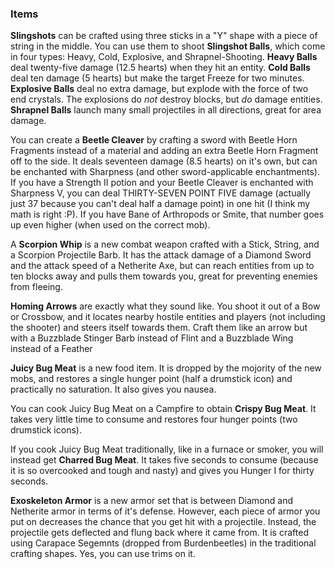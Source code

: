 ### Items
**Slingshots** can be crafted using three sticks in a "Y" shape with a piece of string in the middle.  You can use them to shoot **Slingshot Balls**, which come in four types: Heavy, Cold, Explosive, and Shrapnel-Shooting. **Heavy Balls** deal twenty-five damage (12.5 hearts)
when they hit an entity.  **Cold Balls** deal ten damage (5 hearts) but make the target Freeze for two minutes.  **Explosive Balls** deal no
extra damage, but explode with the force of two end crystals.  The explosions do _not_ destroy blocks, but _do_ damage entities.  **Shrapnel Balls** launch many small projectiles in all directions, great for area damage.


You can create a **Beetle Cleaver** by crafting a sword with Beetle Horn Fragments instead of a material and adding an extra Beetle Horn
Fragment off to the side.  It deals seventeen damage (8.5 hearts) on it's own, but can be enchanted with Sharpness (and other sword-applicable
enchantments).  If you have a Strength II potion and your Beetle Cleaver is enchanted with Sharpness V, you can deal THIRTY-SEVEN POINT FIVE damage (actually just 37 because you can't deal half a damage point) in one hit (I think my math is right :P). If you have Bane of Arthropods or Smite,
that number goes up even higher (when used on the correct mob).

A **Scorpion Whip** is a new combat weapon crafted with a Stick, String, and a Scorpion Projectile Barb.  It has the attack damage of a Diamond Sword and the attack speed of a Netherite Axe, but can reach entities from up to ten blocks away and pulls them towards you, great for preventing enemies from fleeing.

**Homing Arrows** are exactly what they sound like.  You shoot it out of a Bow or Crossbow, and it locates nearby hostile entities and players (not including the shooter) and steers itself towards them.  Craft them like an arrow but with a Buzzblade Stinger Barb
instead of Flint and a Buzzblade Wing instead of a Feather

**Juicy Bug Meat** is a new food item.  It is dropped by the mojority of the new mobs, and restores a single hunger point (half a drumstick icon) and practically no saturation.  It also gives you nausea.

You can cook Juicy Bug Meat on a Campfire to obtain **Crispy Bug Meat**.  It takes very little time to consume and restores four hunger points (two drumstick icons).

If you cook Juicy Bug Meat traditionally, like in a furnace or smoker, you will instead get **Charred Bug Meat**. It takes five seconds to consume (because it is so overcooked and tough and nasty) and gives you Hunger I for thirty seconds.

**Exoskeleton Armor** is a new armor set that is between Diamond and Netherite armor in terms of it's defense.  However, each piece of armor you put on decreases the chance that you get hit with a projectile. 
Instead, the projectile gets deflected and flung back where it came from.  It is crafted using Carapace Segemnts (dropped from Burdenbeetles) in the traditional crafting shapes.  Yes, you can use trims on it.
